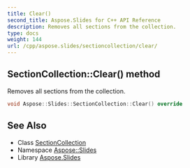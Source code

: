 ```yaml
---
title: Clear()
second_title: Aspose.Slides for C++ API Reference
description: Removes all sections from the collection.
type: docs
weight: 144
url: /cpp/aspose.slides/sectioncollection/clear/
---
```

## SectionCollection::Clear() method


Removes all sections from the collection.

```cpp
void Aspose::Slides::SectionCollection::Clear() override
```

## See Also

* Class [SectionCollection](./)
* Namespace [Aspose::Slides](../)
* Library [Aspose.Slides](../../)